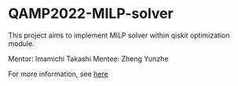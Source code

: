 # QAMP2022-MILP-solver
 This project aims to implement MILP solver within qiskit optimization module.

Mentor: Imamichi Takashi
Mentee: Zheng Yunzhe

For more information, see [here](https://github.com/qiskit-advocate/qamp-fall-22/issues/2)
